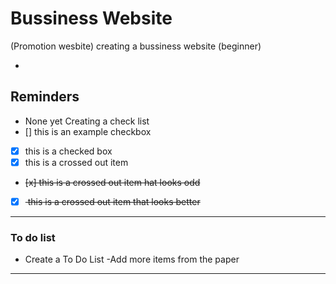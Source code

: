 # Bussiness Website 
(Promotion wesbite)
 creating a bussiness website (beginner)


- <hyphen>

## Reminders
- None yet
Creating a check list
- [] this is an example checkbox
- [x] this is a checked box
- [x] this is a crossed out item
- <del> [x] this is a crossed out item hat looks odd</del>
- [x] <del> this is a crossed out item that looks better </del>



---

### To do list
- Create a To Do List
-Add more items from the paper

---

